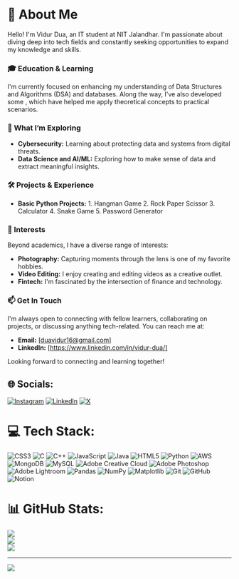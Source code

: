 # 👤 About Me

Hello! I'm Vidur Dua, an IT student at NIT Jalandhar. I'm passionate about diving deep into tech fields and constantly seeking opportunities to expand my knowledge and skills.

### 🎓 Education & Learning

I'm currently focused on enhancing my understanding of Data Structures and Algorithms (DSA) and databases. Along the way, I've also developed some , which have helped me apply theoretical concepts to practical scenarios.

### 🚀 What I’m Exploring

- **Cybersecurity:** Learning about protecting data and systems from digital threats.
- **Data Science and AI/ML:** Exploring how to make sense of data and extract meaningful insights.

### 🛠️ Projects & Experience

- **Basic Python Projects:** 1. Hangman Game 2. Rock Paper Scissor 3. Calculator 4. Snake Game 5. Password Generator

### 🌟 Interests

Beyond academics, I have a diverse range of interests:

- **Photography:** Capturing moments through the lens is one of my favorite hobbies.
- **Video Editing:** I enjoy creating and editing videos as a creative outlet.
- **Fintech:** I'm fascinated by the intersection of finance and technology.

### 📫 Get In Touch

I'm always open to connecting with fellow learners, collaborating on projects, or discussing anything tech-related. You can reach me at:

- **Email:** [duavidur16@gmail.com]
- **LinkedIn:** [https://www.linkedin.com/in/vidur-dua/]

Looking forward to connecting and learning together!



## 🌐 Socials:
[![Instagram](https://img.shields.io/badge/Instagram-%23E4405F.svg?logo=Instagram&logoColor=white)](https://instagram.com/vidurdua) [![LinkedIn](https://img.shields.io/badge/LinkedIn-%230077B5.svg?logo=linkedin&logoColor=white)](https://linkedin.com/in/vidur-dua) [![X](https://img.shields.io/badge/X-black.svg?logo=X&logoColor=white)](https://x.com/@DuaVidur) 

# 💻 Tech Stack:
![CSS3](https://img.shields.io/badge/css3-%231572B6.svg?style=for-the-badge&logo=css3&logoColor=white) ![C](https://img.shields.io/badge/c-%2300599C.svg?style=for-the-badge&logo=c&logoColor=white) ![C++](https://img.shields.io/badge/c++-%2300599C.svg?style=for-the-badge&logo=c%2B%2B&logoColor=white) ![JavaScript](https://img.shields.io/badge/javascript-%23323330.svg?style=for-the-badge&logo=javascript&logoColor=%23F7DF1E) ![Java](https://img.shields.io/badge/java-%23ED8B00.svg?style=for-the-badge&logo=openjdk&logoColor=white) ![HTML5](https://img.shields.io/badge/html5-%23E34F26.svg?style=for-the-badge&logo=html5&logoColor=white) ![Python](https://img.shields.io/badge/python-3670A0?style=for-the-badge&logo=python&logoColor=ffdd54) ![AWS](https://img.shields.io/badge/AWS-%23FF9900.svg?style=for-the-badge&logo=amazon-aws&logoColor=white) ![MongoDB](https://img.shields.io/badge/MongoDB-%234ea94b.svg?style=for-the-badge&logo=mongodb&logoColor=white) ![MySQL](https://img.shields.io/badge/mysql-4479A1.svg?style=for-the-badge&logo=mysql&logoColor=white) ![Adobe Creative Cloud](https://img.shields.io/badge/Adobe%20Creative%20Cloud-DA1F26.svg?style=for-the-badge&logo=Adobe%20Creative%20Cloud&logoColor=white) ![Adobe Photoshop](https://img.shields.io/badge/adobe%20photoshop-%2331A8FF.svg?style=for-the-badge&logo=adobe%20photoshop&logoColor=white) ![Adobe Lightroom](https://img.shields.io/badge/Adobe%20Lightroom-31A8FF.svg?style=for-the-badge&logo=Adobe%20Lightroom&logoColor=white) ![Pandas](https://img.shields.io/badge/pandas-%23150458.svg?style=for-the-badge&logo=pandas&logoColor=white) ![NumPy](https://img.shields.io/badge/numpy-%23013243.svg?style=for-the-badge&logo=numpy&logoColor=white) ![Matplotlib](https://img.shields.io/badge/Matplotlib-%23ffffff.svg?style=for-the-badge&logo=Matplotlib&logoColor=black) ![Git](https://img.shields.io/badge/git-%23F05033.svg?style=for-the-badge&logo=git&logoColor=white) ![GitHub](https://img.shields.io/badge/github-%23121011.svg?style=for-the-badge&logo=github&logoColor=white) ![Notion](https://img.shields.io/badge/Notion-%23000000.svg?style=for-the-badge&logo=notion&logoColor=white)
# 📊 GitHub Stats:
![](https://github-readme-stats.vercel.app/api?username=vidur-24&theme=monokai&hide_border=false&include_all_commits=false&count_private=false)<br/>
![](https://github-readme-streak-stats.herokuapp.com/?user=vidur-24&theme=monokai&hide_border=false)<br/>
![](https://github-readme-stats.vercel.app/api/top-langs/?username=vidur-24&theme=monokai&hide_border=false&include_all_commits=false&count_private=false&layout=compact)

---
[![](https://visitcount.itsvg.in/api?id=vidur-24&icon=5&color=2)](https://visitcount.itsvg.in)

<!-- Proudly created with GPRM ( https://gprm.itsvg.in ) -->
